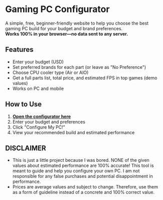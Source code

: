 # Gaming PC Configurator

A simple, free, beginner-friendly website to help you choose the best gaming PC build for your budget and brand preferences.  
**Works 100% in your browser—no data sent to any server.**

## Features

- Enter your budget (USD)
- Set preferred brands for each part (or leave as "No Preference")
- Choose CPU cooler type (Air or AIO)
- Get a full parts list, total price, and estimated FPS in top games (demo values)
- Works on PC and mobile

## How to Use

1. [**Open the configurator here**](https://Fr0stsign.github.io/gaming-pc-configurator/)
2. Enter your budget and preferences
3. Click "Configure My PC!"
4. View your recommended build and estimated performance

## DISCLAIMER
- This is just a little project because I was bored. NONE of the given values about estimated performance are 100% accurate! This tool is meant to guide and help you configure your own PC. I am not responsible for any false purchases and potential disappointment in performance.
- Prices are average values and subject to change. Therefore, use them as a form of guideline instead of a concrete and 100% correct value.
